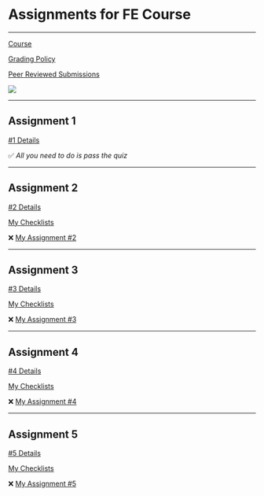 # Assignments for FE Course
---
[Course](https://www.coursera.org/learn/html-css-javascript-for-web-developers)

[Grading Policy](https://www.coursera.org/learn/html-css-javascript-for-web-developers/supplement/RHv7x/how-grading-and-being-late-on-assignments-works)

[Peer Reviewed Submissions](https://learners.coursera.help/hc/en-us/articles/208279926-Submit-peer-reviewed-assignments)

![](https://i.pinimg.com/originals/86/74/a9/8674a918f3765e5ab9f1191ad5811713.gif)

---
## Assignment 1

[#1 Details](https://github.com/jhu-ep-coursera/fullstack-course4/blob/master/assignments/assignment1/Assignment-1.md)

✅ _All you need to do is pass the quiz_

---
## Assignment 2

[#2 Details](https://github.com/jhu-ep-coursera/fullstack-course4/blob/master/assignments/assignment2/Assignment-2.md)

[My Checklists](assignment_2/checklist.md)

❌ [My Assignment #2](assignment_2/index.html)

---
## Assignment 3

[#3 Details](https://github.com/jhu-ep-coursera/fullstack-course4/blob/master/assignments/assignment3/Assignment-3.md)

[My Checklists]()

❌ [My Assignment #3]()

---
## Assignment 4

[#4 Details](https://github.com/jhu-ep-coursera/fullstack-course4/blob/master/assignments/assignment4/Assignment-4.md)

[My Checklists]()

❌ [My Assignment #4]()

---
## Assignment 5

[#5 Details](https://github.com/jhu-ep-coursera/fullstack-course4/blob/master/assignments/assignment5/Assignment-5.md)

[My Checklists]()

❌ [My Assignment #5]()

